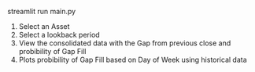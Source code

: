 <!-- Run Streamlit Dashboard -->
streamlit run main.py

1) Select an Asset
2) Select a lookback period
3) View the consolidated data with the Gap from previous close and probibility of Gap Fill
4) Plots probibility of Gap Fill based on Day of Week using historical data

